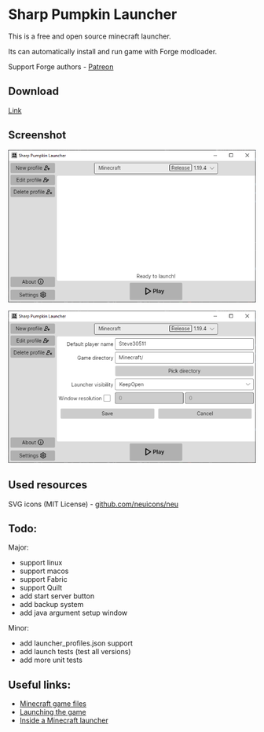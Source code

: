 ﻿Sharp Pumpkin Launcher
=====================

This is a free and open source minecraft launcher.

Its can automatically install and run game with Forge modloader.

Support Forge authors - [Patreon](https://www.patreon.com/MinecraftForge)


Download
------------

[Link](https://github.com/AGhostik/SharpPumpkinLauncher/releases/)


Screenshot
------------

![main screenshot](https://raw.githubusercontent.com/AGhostik/SharpPumpkinLauncher/master/Screenshots/MainView.png)


![settings screenshot](https://raw.githubusercontent.com/AGhostik/SharpPumpkinLauncher/master/Screenshots/SettingsView.png)

Used resources
------------

SVG icons (MIT License) - [github.com/neuicons/neu](https://github.com/neuicons/neu)

Todo:
------------

Major:
- support linux
- support macos
- support Fabric
- support Quilt
- add start server button
- add backup system
- add java argument setup window

Minor:
- add launcher_profiles.json support
- add launch tests (test all versions)
- add more unit tests

Useful links:
------------

- [Minecraft game files](https://wiki.vg/Game_files)
- [Launching the game](https://wiki.vg/Launching_the_game)
- [Inside a Minecraft launcher](https://ryanccn.dev/posts/inside-a-minecraft-launcher/)
